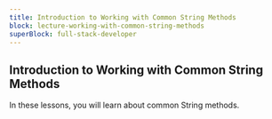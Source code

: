 ```yaml
---
title: Introduction to Working with Common String Methods
block: lecture-working-with-common-string-methods
superBlock: full-stack-developer
---
```


## Introduction to Working with Common String Methods

In these lessons, you will learn about common String methods.
